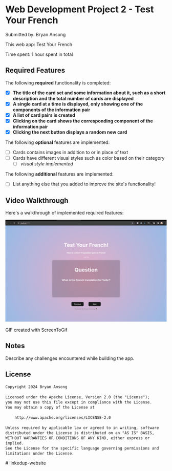 # Web Development Project 2 - Test Your French

Submitted by: Bryan Ansong

This web app: Test Your French

Time spent: 1 hour spent in total

## Required Features

The following **required** functionality is completed:

-   [x] **The title of the card set and some information about it, such as a short description and the total number of cards are displayed**
-   [x] **A single card at a time is displayed, only showing one of the components of the information pair**
-   [x] **A list of card pairs is created**
-   [x] **Clicking on the card shows the corresponding component of the information pair**
-   [x] **Clicking the next button displays a random new card**

The following **optional** features are implemented:

-   [ ] Cards contains images in addition to or in place of text
-   [ ] Cards have different visual styles such as color based on their category
    -   [ ] _visual style implemented_

The following **additional** features are implemented:

-   [ ] List anything else that you added to improve the site's functionality!

## Video Walkthrough

Here's a walkthrough of implemented required features:

<img src='./src/assets/Project2.gif' title='Video Walkthrough' width='' alt='Video Walkthrough' />

<!-- Replace this with whatever GIF tool you used! -->

GIF created with ScreenToGif

<!-- Recommended tools:
[Kap](https://getkap.co/) for macOS
[ScreenToGif](https://www.screentogif.com/) for Windows
[peek](https://github.com/phw/peek) for Linux. -->

## Notes

Describe any challenges encountered while building the app.

## License

    Copyright 2024 Bryan Ansong

    Licensed under the Apache License, Version 2.0 (the "License");
    you may not use this file except in compliance with the License.
    You may obtain a copy of the License at

        http://www.apache.org/licenses/LICENSE-2.0

    Unless required by applicable law or agreed to in writing, software
    distributed under the License is distributed on an "AS IS" BASIS,
    WITHOUT WARRANTIES OR CONDITIONS OF ANY KIND, either express or implied.
    See the License for the specific language governing permissions and
    limitations under the License.
#   l i n k e d u p - w e b s i t e 
 
 
